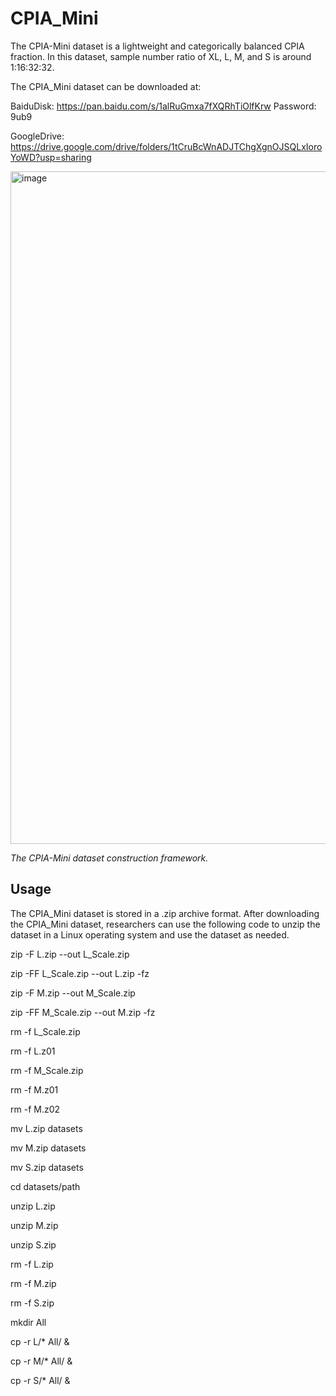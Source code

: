# CPIA_Mini

The CPIA-Mini dataset is a lightweight and categorically balanced CPIA fraction. 
In this dataset, sample number ratio of XL, L, M, and S is around 1:16:32:32.

The CPIA_Mini dataset can be downloaded at:

BaiduDisk: https://pan.baidu.com/s/1alRuGmxa7fXQRhTiOlfKrw  Password: 9ub9

GoogleDrive: https://drive.google.com/drive/folders/1tCruBcWnADJTChgXgnOJSQLxIoroYoWD?usp=sharing

<img width="1076" alt="image" src="https://github.com/zhanglab2021/CPIA_Dataset/assets/91015667/b783e21c-c67e-4ceb-a1d8-e6b5294e7481">

*The CPIA-Mini dataset construction framework.*


## Usage

The CPIA_Mini dataset is stored in a .zip archive format. After downloading the CPIA_Mini dataset, researchers can use the following code to unzip the dataset in a Linux operating system and use the dataset as needed.

zip -F L.zip --out L_Scale.zip

zip -FF L_Scale.zip --out L.zip -fz

zip -F M.zip --out M_Scale.zip

zip -FF M_Scale.zip --out M.zip -fz


rm -f L_Scale.zip

rm -f L.z01

rm -f M_Scale.zip

rm -f M.z01

rm -f M.z02


mv L.zip datasets

mv M.zip datasets

mv S.zip datasets


cd datasets/path

unzip L.zip

unzip M.zip

unzip S.zip


rm -f L.zip

rm -f M.zip

rm -f S.zip


mkdir All

cp -r L/* All/ &

cp -r M/* All/ &

cp -r S/* All/ &
